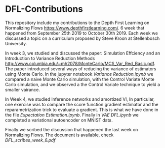# DFL-Contributions

This repository include my contributions to the Depth First Learning on Normalizing Flows https://www.depthfirstlearning.com/. 6 week that happened from September 25th 2019 to October 30th 2019.
Each week we discussed a topic on a curriculum proposed by Steve Kroon at Stellenbosch University.

In week 3, we studied and discussed the paper: Simulation Effciency and an Introduction to Variance Reduction Methods http://www.columbia.edu/~mh2078/MonteCarlo/MCS_Var_Red_Basic.pdf. The paper introduced several ways of reducing the variance of estimators using Monte Carlo. In the jupyter notebook *Variance Reduction.ipynb* we compared a naive Monte Carlo simulation, with the Control Variate Monte Carlo simulation, and we observed a the Control Variate technique to yield a smaller vairance.

In Week 4, we studied Inference networks and amortized VI, In particular, one exercise was to compare the score function gradient estimator and the reparametrization trick to evaluate a gradient. This is what we have done in the file *Expectation Estimation.ipynb*. Finally in *VAE DFL.ipynb* we completed a variational autoencoder on MNIST data.

Finally we scribed the discussion that happened the last week on Normalizing Flows. The document is available, check *DFL_scribes_week_6.pdf*
